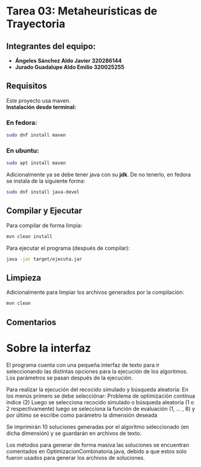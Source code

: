 # Tarea 03: Metaheurísticas de Trayectoria

## Integrantes del equipo:

- **Ángeles Sánchez Aldo Javier 320286144**
- **Jurado Guadalupe Aldo Emilio 320025255**

## Requisitos

Este proyecto usa maven. <br>
**Instalación desde terminal:**

### En fedora:

```bash
sudo dnf install maven
```

### En ubuntu:

```bash
sudo apt install maven
```

Adicionalmente ya se debe tener java con su **jdk**.
De no tenerlo, en fedora se instala de la siguiente forma:

```bash
sudo dnf install java-devel

```

## Compilar y Ejecutar

Para compilar de forma limpia:

```bash
mvn clean install
```

Para ejecutar el programa (después de compilar):

```bash
java -jar target/ejecuta.jar
```

## Limpieza

Adicionalmente para limpiar los archivos generados por la compilación:

```bash
mvn clean
```

## Comentarios

# Sobre la interfaz 

El programa cuenta con una pequeña interfaz de texto para ir seleccionando
las distintas opciones para la ejecución de los algoritmos.
Los parámetros se pasan después de la ejecución.

Para realizar la ejecución del recocido simulado y búsqueda aleatoria:
En los menús primero se debe selecciónar:
 Problema de optimización contínua índice (2)
    Luego se selecciona recocido simulado o búsqueda aleatoria (1 o 2 respectivamente) 
    luego se selecciona la función de evaluación (1, ... , 8)
    y por último se escribe como parámetro la dimensión deseada

Se imprimirán 10 soluciones generadas por el algoritmo seleccionado (en dicha dimensión) y se guardarán en archivos de texto.

Los métodos para generar de forma masiva las soluciones se encuentran comentados en OptimizacionCombinatoria.java, debido a que estos solo
fueron usados para generar los archivos de soluciones.

